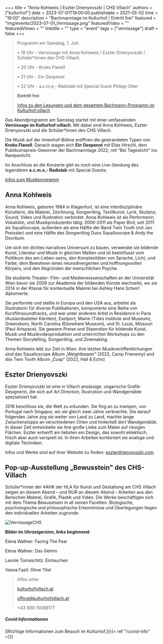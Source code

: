 +++
title = "Anna Kohlweis | Eszter Drienyovszki | CHS Villach"
authors = ["kulturhof"]
date = 2023-07-01T19:00:00
publishdate = 2021-05-02
time = "19:00"
description = "Bachmanntage im Kulturhof | Eintritt frei"
featured = "img/events/2023-07-01_Vernissage.png"
featuredVideo = ""
featuredVimeo = ""
linktitle = ""
type = "event"
tags = ["vernissage"]
draft = false
+++

>Programm am Samstag, 1. Juli:
>
>•	19 Uhr - Vernissage mit Anna Kohlweis / Eszter Drienyovszki / Schüler\*innen des CHS Villach
>
>•	20 Uhr - Kroko Flanell
>
>•	21 Uhr - Ein Gespenst
>
>•	22 Uhr - a.c.m.e,- Radiolab mit Special Guest Philipp Otter
>
>**Eintritt frei**
>
>[Infos zu den Lesungen und dem gesamten Bachmann-Programm im Kulturhof:villach](https://kulturhofvillach.at/events/2023/2023-06-30_bachmann/)


Das Abendprogramm am Samstag startet mit einer umfassenden **Vernissage im Kulturhof:villach**. Mit dabei sind Anna Kohlweis, Eszter Drienyovszki und die Schüler\*innen des CHS Villach.

Die Musik auf der Innenhof-Bühne eröffnen die gestrandeten Typen von **Kroko Flanell**. Danach wagen sich **Ein Gespenst** mit Elias Hirschl, dem Publikumspreis-Gewinner der Bachmanntage 2022, mit "Bei Tageslicht" ins Rampenlicht.

Im Anschluss an die Konzerte gibt es noch eine Live-Sendung des legendären **a.c.m.e,- Radiolab** mit Special Guests.

[Infos zum Musikprogramm](https://kulturhofvillach.at/news/2023-07-01_bachmanntag2/)

## Anna Kohlweis ##

Anna Kohlweis, geboren 1984 in Klagenfurt, ist eine interdisziplinäre Künstlerin, die Malerei,
Zeichnung, Songwriting, Textilkunst, Lyrik, Skulptur, Sound, Video und Illustration verbindet.
Anna Kohlweis ist als Performerin, Vokalistin, und Musikproduzentin tätig: 2006-2011 als Paper
Bird, seit 2011 als Squalloscope, außerdem als eine Hälfte der Band Twin Tooth (mit Jan Preissler) und
eine Hälfte des Songwriting Duos Squalloscope & Andy the Doorbum.

Um sich ein dichtes narratives Universum zu bauen, verwendet sie bildende Kunst, Literatur und
Musik in gleichen Maßen und ist beeinflusst vom Politikum des am-Leben-seins, den
Komplexitäten von Sprache, Licht, und Farbe, dem Bewohnen eines neurodivergenten und
hoffnungsvollen Körpers, und den Abgründen der menschlichen Psyche.

Sie studierte Theater- Film- und Medienwissenschaften an der Universität Wien bevor sie 2009 zur
Akademie der bildenden Künste wechselte, wo sie 2014 in der Klasse für kontextuelle Malerei bei
Ashley Hans Scheirl diplomierte.

Sie performte und stellte in Europa und den USA aus, arbeitet als Illustratorin für diverse
Publikationen, komponierte eine Reihe von Kurzfilmsoundtracks, und war unter anderem Artist in
Residence in Paris (Auslandsatelier Kärnten), Eastport, Maine (Tides Institute and Museum),
Greensboro, North Carolina (Elsewhere Museum), und St. Louis, Missouri (Paul Artspace). Sie
gewann Preise und Stipendien für bildende Kunst, Musik und Musikvideoproduktion und
unterrichtet Workshops zu den Themen Storytelling, Songwriting, und Zinemaking.

Anna Kohlweis lebt zur Zeit in Wien.
Ihre letzten Musikveröffentlichungen sind das Squalloscope Album „Weightbearer“ (2022, Camp
Frienemy) und das Twin Tooth Album „Cusp“ (2022, Hall & Echo)

## Eszter Drienyovszki ##
Eszter Drienyovszki ist eine in Villach ansässige, ungarische Grafik-Designerin, die sich auf Art Direction, Illustration und Wandgemälde spezialisiert hat.

2016 beschloss sie, die Welt zu erkunden. Sie fing an zu trampen, von Portugal nach Singapur, wo sie gleich zwei Jahre verbrachte. Die darauf folgenden Jahre zog sie weiter von Land zu Land, machte lange Zwischenstopps an verschiedenen Orten und hinterließ dort Wandgemälde. In dieser Zeit entwickelte sie ihre große Liebe zum Malen auf riesigen Flächen.
Eszter entwirft am liebsten ein Design, das sowohl eklektisch, frisch aber auch verspielt ist. In ihren Arbeiten kombiniert sie analoge und digitale Techniken.

Infos und Werke sind auf ihrer Website zu finden: [eszterdrienyovszki.com](https://eszterdrienyovszki.com/).

## Pop-up-Ausstellung „Bewusstein" des CHS-Villach ##
Schüler\*innen der 4AHK der HLA für Kunst und Gestaltung am CHS Villach zeigen an diesem Abend – und NUR an diesem Abend – Arbeiten aus den Bereichen Malerei, Grafik, Plastik und Video. Die Werke beschäftigen sich mit dem Thema Bewusstsein in all seinen Facetten. Biologische, psychologische und philosophische Erkenntnisse und Überlegungen liegen den individuellen Arbeiten zugrunde.

![VernissageCHS](/img/events/2023-07-01_VernissageCHS.png)

**Bilder im Uhrzeigersinn, links beginnend**:

Elena Wallner: Facing The Fear

Elena Wallner: Das Gehirn

Leonie Tomaschitz: Eintauchen

Vesna Fazil: Ohne Titel


>Infos unter
>
>[kulturhofvillach.at](https://www.kulturhofvillach.at/)
>
>office@kulturhofvillach.at
>
>+43 699 15088177

##### Covid Informationen
[Wichtige Informationen zum Besuch im Kulturhof.]({{< ref "/covid-info" >}})
